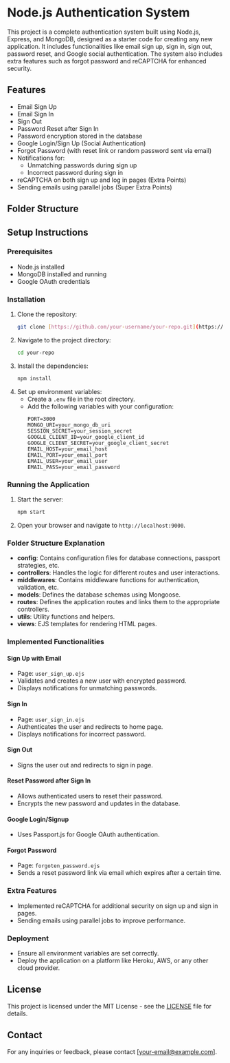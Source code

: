# Node.js Authentication System

This project is a complete authentication system built using Node.js, Express, and MongoDB, designed as a starter code for creating any new application. It includes functionalities like email sign up, sign in, sign out, password reset, and Google social authentication. The system also includes extra features such as forgot password and reCAPTCHA for enhanced security.

## Features
- Email Sign Up
- Email Sign In
- Sign Out
- Password Reset after Sign In
- Password encryption stored in the database
- Google Login/Sign Up (Social Authentication)
- Forgot Password (with reset link or random password sent via email)
- Notifications for:
  - Unmatching passwords during sign up
  - Incorrect password during sign in
- reCAPTCHA on both sign up and log in pages (Extra Points)
- Sending emails using parallel jobs (Super Extra Points)

## Folder Structure



## Setup Instructions

### Prerequisites
- Node.js installed
- MongoDB installed and running
- Google OAuth credentials

### Installation
1. Clone the repository:
    ```bash
    git clone [https://github.com/your-username/your-repo.git](https://github.com/ajitkumarpal1/autWithFruntEnd)
    ```
2. Navigate to the project directory:
    ```bash
    cd your-repo
    ```
3. Install the dependencies:
    ```bash
    npm install
    ```
4. Set up environment variables:
    - Create a `.env` file in the root directory.
    - Add the following variables with your configuration:
      ```
      PORT=3000
      MONGO_URI=your_mongo_db_uri
      SESSION_SECRET=your_session_secret
      GOOGLE_CLIENT_ID=your_google_client_id
      GOOGLE_CLIENT_SECRET=your_google_client_secret
      EMAIL_HOST=your_email_host
      EMAIL_PORT=your_email_port
      EMAIL_USER=your_email_user
      EMAIL_PASS=your_email_password
      ```

### Running the Application
1. Start the server:
    ```bash
    npm start
    ```
2. Open your browser and navigate to `http://localhost:9000`.

### Folder Structure Explanation

- **config**: Contains configuration files for database connections, passport strategies, etc.
- **controllers**: Handles the logic for different routes and user interactions.
- **middlewares**: Contains middleware functions for authentication, validation, etc.
- **models**: Defines the database schemas using Mongoose.
- **routes**: Defines the application routes and links them to the appropriate controllers.
- **utils**: Utility functions and helpers.
- **views**: EJS templates for rendering HTML pages.

### Implemented Functionalities

#### Sign Up with Email
- Page: `user_sign_up.ejs`
- Validates and creates a new user with encrypted password.
- Displays notifications for unmatching passwords.

#### Sign In
- Page: `user_sign_in.ejs`
- Authenticates the user and redirects to home page.
- Displays notifications for incorrect password.

#### Sign Out
- Signs the user out and redirects to sign in page.

#### Reset Password after Sign In
- Allows authenticated users to reset their password.
- Encrypts the new password and updates in the database.

#### Google Login/Signup
- Uses Passport.js for Google OAuth authentication.

#### Forgot Password
- Page: `forgoten_password.ejs`
- Sends a reset password link via email which expires after a certain time.

### Extra Features
- Implemented reCAPTCHA for additional security on sign up and sign in pages.
- Sending emails using parallel jobs to improve performance.

### Deployment
- Ensure all environment variables are set correctly.
- Deploy the application on a platform like Heroku, AWS, or any other cloud provider.



## License
This project is licensed under the MIT License - see the [LICENSE](LICENSE) file for details.

## Contact
For any inquiries or feedback, please contact [your-email@example.com].

